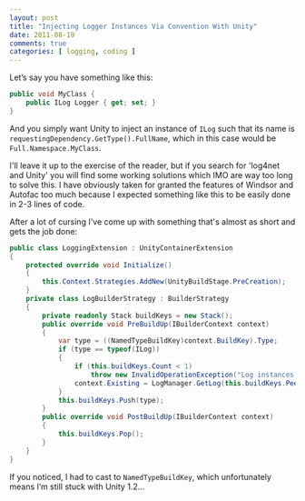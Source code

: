 ```yaml
---
layout: post
title: "Injecting Logger Instances Via Convention With Unity"
date: 2011-08-19
comments: true
categories: [ logging, coding ]
---
```

Let’s say you have something like this:
``` csharp
public void MyClass {
    public ILog Logger { get; set; }
}
```
And you simply want Unity to inject an instance of `ILog` such that its name is `requestingDependency.GetType().FullName`, which in this case would be `Full.Namespace.MyClass`.

I'll leave it up to the exercise of the reader, but if you search for 'log4net and Unity' you will find some working solutions which IMO are way too long to solve this.  I have obviously taken for granted the features of Windsor and Autofac too much because I expected something like this to be easily done in 2-3 lines of code.

After a lot of cursing I've come up with something that's almost as short and gets the job done:
``` csharp
public class LoggingExtension : UnityContainerExtension
{
    protected override void Initialize()
    {
        this.Context.Strategies.AddNew(UnityBuildStage.PreCreation);
    }
    private class LogBuilderStrategy : BuilderStrategy
    {
        private readonly Stack buildKeys = new Stack();
        public override void PreBuildUp(IBuilderContext context)
        {
            var type = ((NamedTypeBuildKey)context.BuildKey).Type;
            if (type == typeof(ILog))
            {
                if (this.buildKeys.Count < 1)
                    throw new InvalidOperationException("Log instances cannot be resolved directly.");
                context.Existing = LogManager.GetLog(this.buildKeys.Peek());
            }
            this.buildKeys.Push(type);
        }
        public override void PostBuildUp(IBuilderContext context)
        {
            this.buildKeys.Pop();
        }
    }
}
```
If you noticed, I had to cast to `NamedTypeBuildKey`, which unfortunately means I’m still stuck with Unity 1.2...
